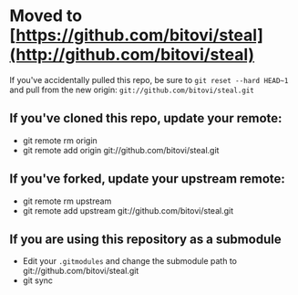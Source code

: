 # Moved to [https://github.com/bitovi/steal](http://github.com/bitovi/steal)

If you've accidentally pulled this repo, be sure to `git reset --hard HEAD~1` and pull from the new origin: `git://github.com/bitovi/steal.git`

## If you've cloned this repo, update your remote:

* git remote rm origin
* git remote add origin git://github.com/bitovi/steal.git

## If you've forked, update your upstream remote:

* git remote rm upstream
* git remote add upstream git://github.com/bitovi/steal.git

## If you are using this repository as a submodule

* Edit your `.gitmodules` and change the submodule path to git://github.com/bitovi/steal.git
* git sync
